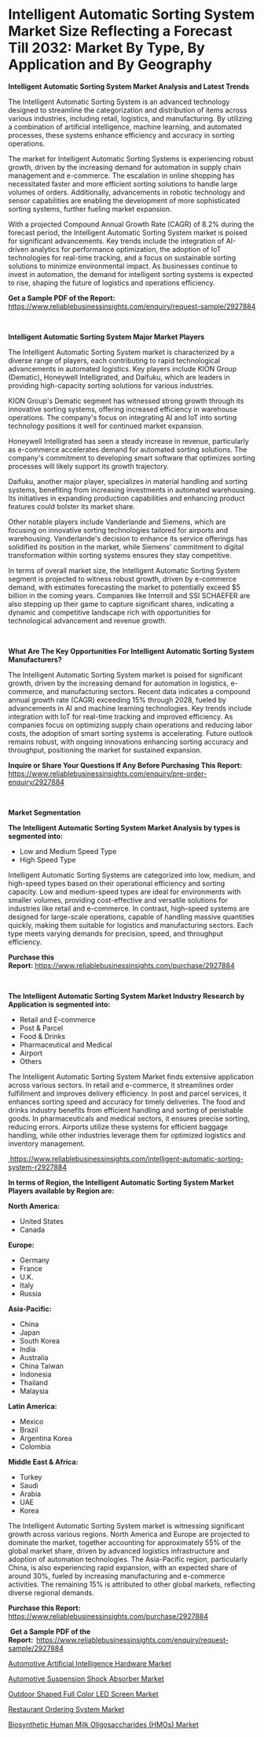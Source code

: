 <p><h1>Intelligent Automatic Sorting System Market Size Reflecting a Forecast Till 2032: Market By Type, By Application and By Geography</h1></p><p><strong>Intelligent Automatic Sorting System Market Analysis and Latest Trends</strong></p>
<p><p>The Intelligent Automatic Sorting System is an advanced technology designed to streamline the categorization and distribution of items across various industries, including retail, logistics, and manufacturing. By utilizing a combination of artificial intelligence, machine learning, and automated processes, these systems enhance efficiency and accuracy in sorting operations.</p><p>The market for Intelligent Automatic Sorting Systems is experiencing robust growth, driven by the increasing demand for automation in supply chain management and e-commerce. The escalation in online shopping has necessitated faster and more efficient sorting solutions to handle large volumes of orders. Additionally, advancements in robotic technology and sensor capabilities are enabling the development of more sophisticated sorting systems, further fueling market expansion.</p><p>With a projected Compound Annual Growth Rate (CAGR) of 8.2% during the forecast period, the Intelligent Automatic Sorting System market is poised for significant advancements. Key trends include the integration of AI-driven analytics for performance optimization, the adoption of IoT technologies for real-time tracking, and a focus on sustainable sorting solutions to minimize environmental impact. As businesses continue to invest in automation, the demand for intelligent sorting systems is expected to rise, shaping the future of logistics and operations efficiency.</p></p>
<p><strong>Get a Sample PDF of the Report:&nbsp;</strong> <a href="https://www.reliablebusinessinsights.com/enquiry/request-sample/2927884?utm_campaign=1877&utm_medium=2&utm_source=Github&utm_content=ia&utm_term=12032025&utm_id=intelligent-automatic-sorting-system">https://www.reliablebusinessinsights.com/enquiry/request-sample/2927884</a></p>
<p>&nbsp;</p>
<p><strong>Intelligent Automatic Sorting System Major Market Players</strong></p>
<p><p>The Intelligent Automatic Sorting System market is characterized by a diverse range of players, each contributing to rapid technological advancements in automated logistics. Key players include KION Group (Dematic), Honeywell Intelligrated, and Daifuku, which are leaders in providing high-capacity sorting solutions for various industries.</p><p>KION Group's Dematic segment has witnessed strong growth through its innovative sorting systems, offering increased efficiency in warehouse operations. The company's focus on integrating AI and IoT into sorting technology positions it well for continued market expansion.</p><p>Honeywell Intelligrated has seen a steady increase in revenue, particularly as e-commerce accelerates demand for automated sorting solutions. The company's commitment to developing smart software that optimizes sorting processes will likely support its growth trajectory.</p><p>Daifuku, another major player, specializes in material handling and sorting systems, benefiting from increasing investments in automated warehousing. Its initiatives in expanding production capabilities and enhancing product features could bolster its market share.</p><p>Other notable players include Vanderlande and Siemens, which are focusing on innovative sorting technologies tailored for airports and warehousing. Vanderlande's decision to enhance its service offerings has solidified its position in the market, while Siemens’ commitment to digital transformation within sorting systems ensures they stay competitive.</p><p>In terms of overall market size, the Intelligent Automatic Sorting System segment is projected to witness robust growth, driven by e-commerce demand, with estimates forecasting the market to potentially exceed $5 billion in the coming years. Companies like Interroll and SSI SCHAEFER are also stepping up their game to capture significant shares, indicating a dynamic and competitive landscape rich with opportunities for technological advancement and revenue growth.</p></p>
<p>&nbsp;</p>
<p><strong>What Are The Key Opportunities For Intelligent Automatic Sorting System Manufacturers?</strong></p>
<p><p>The Intelligent Automatic Sorting System market is poised for significant growth, driven by the increasing demand for automation in logistics, e-commerce, and manufacturing sectors. Recent data indicates a compound annual growth rate (CAGR) exceeding 15% through 2028, fueled by advancements in AI and machine learning technologies. Key trends include integration with IoT for real-time tracking and improved efficiency. As companies focus on optimizing supply chain operations and reducing labor costs, the adoption of smart sorting systems is accelerating. Future outlook remains robust, with ongoing innovations enhancing sorting accuracy and throughput, positioning the market for sustained expansion.</p></p>
<p><strong>Inquire or Share Your Questions If Any Before Purchasing This Report:</strong> <a href="https://www.reliablebusinessinsights.com/enquiry/pre-order-enquiry/2927884?utm_campaign=1877&utm_medium=2&utm_source=Github&utm_content=ia&utm_term=12032025&utm_id=intelligent-automatic-sorting-system">https://www.reliablebusinessinsights.com/enquiry/pre-order-enquiry/2927884</a></p>
<p>&nbsp;</p>
<p><strong>Market Segmentation</strong></p>
<p><strong>The Intelligent Automatic Sorting System Market Analysis by types is segmented into:</strong></p>
<p><ul><li>Low and Medium Speed Type</li><li>High Speed Type</li></ul></p>
<p><p>Intelligent Automatic Sorting Systems are categorized into low, medium, and high-speed types based on their operational efficiency and sorting capacity. Low and medium-speed types are ideal for environments with smaller volumes, providing cost-effective and versatile solutions for industries like retail and e-commerce. In contrast, high-speed systems are designed for large-scale operations, capable of handling massive quantities quickly, making them suitable for logistics and manufacturing sectors. Each type meets varying demands for precision, speed, and throughput efficiency.</p></p>
<p><strong>Purchase this Report:&nbsp;</strong><a href="https://www.reliablebusinessinsights.com/purchase/2927884?utm_campaign=1877&utm_medium=2&utm_source=Github&utm_content=ia&utm_term=12032025&utm_id=intelligent-automatic-sorting-system">https://www.reliablebusinessinsights.com/purchase/2927884</a></p>
<p>&nbsp;</p>
<p><strong>The Intelligent Automatic Sorting System Market Industry Research by Application is segmented into:</strong></p>
<p><ul><li>Retail and E-commerce</li><li>Post & Parcel</li><li>Food & Drinks</li><li>Pharmaceutical and Medical</li><li>Airport</li><li>Others</li></ul></p>
<p><p>The Intelligent Automatic Sorting System Market finds extensive application across various sectors. In retail and e-commerce, it streamlines order fulfillment and improves delivery efficiency. In post and parcel services, it enhances sorting speed and accuracy for timely deliveries. The food and drinks industry benefits from efficient handling and sorting of perishable goods. In pharmaceuticals and medical sectors, it ensures precise sorting, reducing errors. Airports utilize these systems for efficient baggage handling, while other industries leverage them for optimized logistics and inventory management.</p></p>
<p><a href="https://www.reliablebusinessinsights.com/intelligent-automatic-sorting-system-r2927884?utm_campaign=1877&utm_medium=2&utm_source=Github&utm_content=ia&utm_term=12032025&utm_id=intelligent-automatic-sorting-system">&nbsp;https://www.reliablebusinessinsights.com/intelligent-automatic-sorting-system-r2927884</a></p>
<p><strong>In terms of Region, the Intelligent Automatic Sorting System Market Players available by Region are:</strong></p>
<p>
    <p> <strong> North America: </strong>
        <ul>
            <li>United States</li>
            <li>Canada</li>
        </ul>
        </p> 
    <p> <strong> Europe: </strong>
        <ul>
            <li>Germany</li>
            <li>France</li>
            <li>U.K.</li>
            <li>Italy</li>
            <li>Russia</li>
        </ul>
        </p> 
    <p> <strong> Asia-Pacific: </strong>
        <ul>
            <li>China</li>
            <li>Japan</li>
            <li>South Korea</li>
            <li>India</li>
            <li>Australia</li>
            <li>China Taiwan</li>
            <li>Indonesia</li>
            <li>Thailand</li>
            <li>Malaysia</li>
        </ul>
        </p> 
    <p> <strong> Latin America: </strong>
        <ul>
            <li>Mexico</li>
            <li>Brazil</li>
            <li>Argentina Korea</li>
            <li>Colombia</li>
        </ul>
        </p> 
    <p> <strong> Middle East & Africa: </strong>
        <ul>
            <li>Turkey</li>
            <li>Saudi</li>
            <li>Arabia</li>
            <li>UAE</li>
            <li>Korea</li>
        </ul>
    </p>
    </p>
<p><p>The Intelligent Automatic Sorting System market is witnessing significant growth across various regions. North America and Europe are projected to dominate the market, together accounting for approximately 55% of the global market share, driven by advanced logistics infrastructure and adoption of automation technologies. The Asia-Pacific region, particularly China, is also experiencing rapid expansion, with an expected share of around 30%, fueled by increasing manufacturing and e-commerce activities. The remaining 15% is attributed to other global markets, reflecting diverse regional demands.</p></p>
<p><strong>Purchase this Report: </strong><a href="https://www.reliablebusinessinsights.com/purchase/2927884?utm_campaign=1877&utm_medium=2&utm_source=Github&utm_content=ia&utm_term=12032025&utm_id=intelligent-automatic-sorting-system">https://www.reliablebusinessinsights.com/purchase/2927884</a></p>
<p>&nbsp;<strong>Get a Sample PDF of the Report:&nbsp;&nbsp;</strong><a href="https://www.reliablebusinessinsights.com/enquiry/request-sample/2927884?utm_campaign=1877&utm_medium=2&utm_source=Github&utm_content=ia&utm_term=12032025&utm_id=intelligent-automatic-sorting-system">https://www.reliablebusinessinsights.com/enquiry/request-sample/2927884</a></p>
<p><strong></strong></p>
<p><p><a href="https://github.com/leoustolja/Market-Research-Report-List-1/blob/main/automotive-artificial-intelligence-hardware-market.md?utm_campaign=1877&utm_medium=2&utm_source=Github&utm_content=ia&utm_term=12032025&utm_id=intelligent-automatic-sorting-system">Automotive Artificial Intelligence Hardware Market</a></p><p><a href="https://github.com/swaftaenglem/Market-Research-Report-List-1/blob/main/automotive-suspension-shock-absorber-market.md?utm_campaign=1877&utm_medium=2&utm_source=Github&utm_content=ia&utm_term=12032025&utm_id=intelligent-automatic-sorting-system">Automotive Suspension Shock Absorber Market</a></p><p><a href="https://github.com/ayondaylos/Market-Research-Report-List-1/blob/main/outdoor-shaped-full-color-led-screen-market.md?utm_campaign=1877&utm_medium=2&utm_source=Github&utm_content=ia&utm_term=12032025&utm_id=intelligent-automatic-sorting-system">Outdoor Shaped Full Color LED Screen Market</a></p><p><a href="https://github.com/laveeasaadrh/Market-Research-Report-List-1/blob/main/restaurant-ordering-system-market.md?utm_campaign=1877&utm_medium=2&utm_source=Github&utm_content=ia&utm_term=12032025&utm_id=intelligent-automatic-sorting-system">Restaurant Ordering System Market</a></p><p><a href="https://github.com/bichukapac/Market-Research-Report-List-1/blob/main/biosynthetic-human-milk-oligosaccharides-hmos-market.md?utm_campaign=1877&utm_medium=2&utm_source=Github&utm_content=ia&utm_term=12032025&utm_id=intelligent-automatic-sorting-system">Biosynthetic Human Milk Oligosaccharides (HMOs) Market</a></p></p>